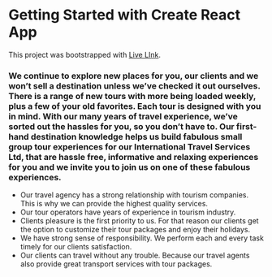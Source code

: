 # Getting Started with Create React App

This project was bootstrapped with [Live LInk](https://travel-to-paradise.web.app).

### We continue to explore new places for you, our clients and we won’t sell a destination unless we’ve checked it out ourselves. There is a range of new tours with more being loaded weekly, plus a few of your old favorites. Each tour is designed with you in mind. With our many years of travel experience, we’ve sorted out the hassles for you, so you don’t have to. Our first-hand destination knowledge helps us build fabulous small group tour experiences for our International Travel Services Ltd, that are hassle free, informative and relaxing experiences for you and we invite you to join us on one of these fabulous experiences.

- Our travel agency has a strong relationship with tourism companies. This is why we can provide the highest quality services.
- Our tour operators have years of experience in tourism industry.
- Clients pleasure is the first priority to us. For that reason our clients get the option to customize their tour packages and enjoy their holidays.
- 	We have strong sense of responsibility. We perform each and every task timely for our clients satisfaction.
- 	Our clients can travel without any trouble. Because our travel agents also provide great transport services with tour packages.
